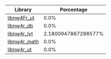 | Library | Percentage |
| ------------- | ------------- |
| [libnw4Fr_ut](https://github.com/shibbo/Petari/blob/master/libs/nw4r/docs/lib/libnw4Fr_ut.md) | 0.0% |
| [libnw4r_db](https://github.com/shibbo/Petari/blob/master/libs/nw4r/docs/lib/libnw4r_db.md) | 0.0% |
| [libnw4r_lyt](https://github.com/shibbo/Petari/blob/master/libs/nw4r/docs/lib/libnw4r_lyt.md) | 2.1800947867298577% |
| [libnw4r_math](https://github.com/shibbo/Petari/blob/master/libs/nw4r/docs/lib/libnw4r_math.md) | 0.0% |
| [libnw4r_ut](https://github.com/shibbo/Petari/blob/master/libs/nw4r/docs/lib/libnw4r_ut.md) | 0.0% |
